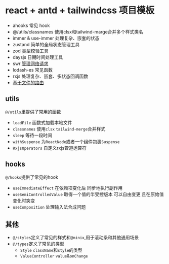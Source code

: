 # react + antd + tailwindcss 项目模板

- ahooks 常见 hook
- @/utils/classnames 使用clsx和tailwind-marge合并多个样式类名
- immer & use-immer 处理复杂、嵌套的状态
- zustand 简单的全局状态管理工具
- zod 类型校验工具
- daysjs 日期时间处理工具
- swr [管理网络请求](./useSWR.md)
- lodash-es 常见函数
- rxjs 处理复杂、嵌套、多状态回调函数
- [基于文件的路由](./file-based-router.md)

## utils

`@/utils`里提供了常用的函数

- `loadFile` 函数式加载本地文件
- `classnames` 使用`clsx` `tailwind-merge`合并样式
- `sleep` 等待一段时间
- `withSuspense` 为`ReactNode`或者一个组件包裹`Suspense`
- `RxjsOperators` 自定义rxjs管道运算符

## hooks

`@/hooks`提供了常见的hook

- `useImmediateEffect` 在依赖项变化后 同步地执行副作用
- `useSemiControlledValue` 取得一个值的半受控版本 可以自由变更 且在原始值变化时突变
- `useComposition` 处理输入法合成问题

## 其他

- `@/styles`定义了常见的样式和`@minix`,用于滚动条和其他通用场景
- `@/types`定义了常见的类型
  - `Style` `className`和`style`的类型
  - `ValueController` `value`&`onChange`
